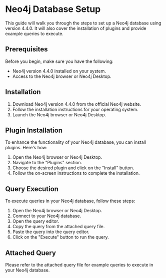 # Neo4j Database Setup

This guide will walk you through the steps to set up a Neo4j database using version 4.4.0. It will also cover the installation of plugins and provide example queries to execute.

## Prerequisites

Before you begin, make sure you have the following:

- Neo4j version 4.4.0 installed on your system.
- Access to the Neo4j browser or Neo4j Desktop.

## Installation

1. Download Neo4j version 4.4.0 from the official Neo4j website.
2. Follow the installation instructions for your operating system.
3. Launch the Neo4j browser or Neo4j Desktop.

## Plugin Installation

To enhance the functionality of your Neo4j database, you can install plugins. Here's how:

1. Open the Neo4j browser or Neo4j Desktop.
2. Navigate to the "Plugins" section.
3. Choose the desired plugin and click on the "Install" button.
4. Follow the on-screen instructions to complete the installation.

## Query Execution

To execute queries in your Neo4j database, follow these steps:

1. Open the Neo4j browser or Neo4j Desktop.
2. Connect to your Neo4j database.
3. Open the query editor.
4. Copy the query from the attached query file.
5. Paste the query into the query editor.
6. Click on the "Execute" button to run the query.

## Attached Query

Please refer to the attached query file for example queries to execute in your Neo4j database.
